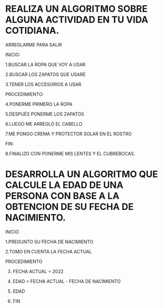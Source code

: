 # REALIZA UN ALGORITMO SOBRE ALGUNA ACTIVIDAD EN TU VIDA COTIDIANA.
ARREGLARME PARA SALIR 

INICIO:

1.BUSCAR LA ROPA QUE VOY A USAR

2.BUSCAR LOS ZAPATOS QUE USARÉ

3.TENER LOS ACCESORIOS A USAR


PROCEDIMIENTO:

4.PONERME PRIMERO LA ROPA

5.DESPUÉS PONERME LOS ZAPATOS

6.LUEGO ME ARREGLO EL CABELLO

7.ME PONGO CREMA Y PROTECTOR SOLAR EN EL ROSTRO


FIN:

8.FINALIZO CON PONERME MIS LENTES Y EL CUBREBOCAS. 



# DESARROLLA UN ALGORITMO QUE CALCULE LA EDAD DE UNA PERSONA CON BASE A LA OBTENCION DE SU FECHA DE NACIMIENTO.


INICIO

1.PREGUNTO SU FECHA DE NACIMIENTO

2.TOMO EN CUENTA LA FECHA ACTUAL


PROCEDIMIENTO

3. FECHA ACTUAL = 2022

4. EDAD = FECHA ACTUAL - FECHA DE NACIMIENTO

5. EDAD


6. FIN
